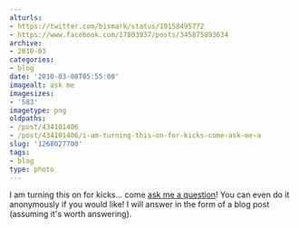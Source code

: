```yaml
---
alturls:
- https://twitter.com/bismark/status/10158495772
- https://www.facebook.com/17803937/posts/345875893634
archive:
- 2010-03
categories:
- blog
date: '2010-03-08T05:55:00'
imagealt: ask me
imagesizes:
- '583'
imagetype: png
oldpaths:
- /post/434101406
- /post/434101406/i-am-turning-this-on-for-kicks-come-ask-me-a
slug: '1268027700'
tags:
- blog
type: photo
---
```


I am turning this on for kicks... come [ask me a question][1]! You can
even do it anonymously if you would like!  I will answer in the form of
a blog post (assuming it's worth answering).

[1]: http://blog.iambismark.net/ask
